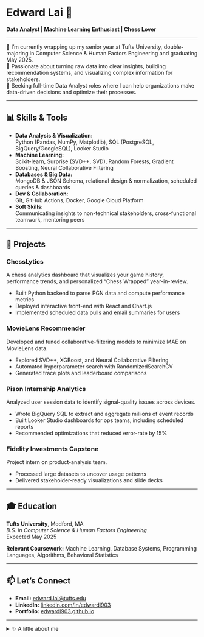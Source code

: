 # Edward Lai 👋

**Data Analyst | Machine Learning Enthusiast | Chess Lover**

---

🔭 I’m currently wrapping up my senior year at Tufts University, double-majoring in Computer Science & Human Factors Engineering and graduating May 2025.  
🌟 Passionate about turning raw data into clear insights, building recommendation systems, and visualizing complex information for stakeholders.  
🎯 Seeking full-time Data Analyst roles where I can help organizations make data-driven decisions and optimize their processes.

---

## 📊 Skills & Tools

- **Data Analysis & Visualization:**  
  Python (Pandas, NumPy, Matplotlib), SQL (PostgreSQL, BigQuery/GoogleSQL), Looker Studio  
- **Machine Learning:**  
  Scikit-learn, Surprise (SVD++, SVD), Random Forests, Gradient Boosting, Neural Collaborative Filtering  
- **Databases & Big Data:**  
  MongoDB & JSON Schema, relational design & normalization, scheduled queries & dashboards  
- **Dev & Collaboration:**  
  Git, GitHub Actions, Docker, Google Cloud Platform  
- **Soft Skills:**  
  Communicating insights to non-technical stakeholders, cross-functional teamwork, mentoring peers

---

## 🚀 Projects

### **ChessLytics**  
A chess analytics dashboard that visualizes your game history, performance trends, and personalized “Chess Wrapped” year-in-review.  
- Built Python backend to parse PGN data and compute performance metrics  
- Deployed interactive front-end with React and Chart.js  
- Implemented scheduled data pulls and email summaries for users

### **MovieLens Recommender**  
Developed and tuned collaborative-filtering models to minimize MAE on MovieLens data.  
- Explored SVD++, XGBoost, and Neural Collaborative Filtering  
- Automated hyperparameter search with RandomizedSearchCV  
- Generated trace plots and leaderboard comparisons

### **Pison Internship Analytics**  
Analyzed user session data to identify signal-quality issues across devices.  
- Wrote BigQuery SQL to extract and aggregate millions of event records  
- Built Looker Studio dashboards for ops teams, including scheduled reports  
- Recommended optimizations that reduced error-rate by 15%

### **Fidelity Investments Capstone**  
Project intern on product-analysis team.  
- Processed large datasets to uncover usage patterns  
- Delivered stakeholder-ready visualizations and slide decks  

---

## 🎓 Education

**Tufts University**, Medford, MA  
*B.S. in Computer Science & Human Factors Engineering*  
Expected May 2025

**Relevant Coursework:** Machine Learning, Database Systems, Programming Languages, Algorithms, Behavioral Statistics

---

## 📫 Let’s Connect

- **Email:** edward.lai@tufts.edu  
- **LinkedIn:** [linkedin.com/in/edwardl903](https://linkedin.com/in/edwardl903)  
- **Portfolio:** [edwardl903.github.io](https://edwardl903.github.io)  

---

<details>
<summary>✨ A little about me</summary>

- Co-President of the Tufts Chess Club ♟️  
- Amateur pianist—always composing something new 🎹  
- Coffee aficionado ☕  
- Always up for a data challenge or a game of blitz chess!

</details>
